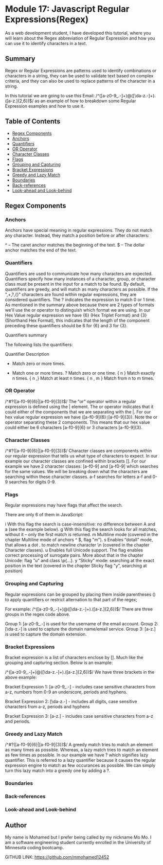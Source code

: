 # Module 17: Javascript Regular Expressions(Regex)

As a web development student, I have developed this tutorial, where you will learn about the Regex abbreviation of Regular Expression and how you can use it to identify characters in a text.

## Summary

Regex or Regular Expressions are patterns used to identify combinations or characters in a string, they can be used to validate text based on complex criteria, and they can also be used to replace patterns of the character in a string.

In this tutorial we are going to use this Email:
         /^([a-z0-9_.-]+)@([\da-z.-]+).([a-z.]{2,6})$/ 
as an example of how to breakdown some Regular Expression examples and how to use it.

## Table of Contents

- [Regex Components](#regex-components)
- [Anchors](#anchors)
- [Quantifiers](#quantifiers)
- [OR Operator](#or-operator)
- [Character Classes](#character-classes)
- [Flags](#flags)
- [Grouping and Capturing](#grouping-and-capturing)
- [Bracket Expressions](#bracket-expressions)
- [Greedy and Lazy Match](#greedy-and-lazy-match)
- [Boundaries](#boundaries)
- [Back-references](#back-references)
- [Look-ahead and Look-behind](#look-ahead-and-look-behind)

## Regex Components

### Anchors

Anchors have special meaning in regular expressions. They do not match any character. Instead, they match a position before or after characters:

 ^ – The caret anchor matches the beginning of the text.
 $ – The dollar anchor matches the end of the text.

### Quantifiers

Quantifiers are used to communicate how many characters are expected. Quantifiers specify how many instances of a character, group, or character class must be present in the input for a match to be found. By default, quantifiers are greedy, and will match as many characters as possible. If the ",+,?,{}" characters are found within regular expressions, they are considered quantifiers. The ? indicates the expression to match 0 or 1 time. As mentioned in the summary above because there are 2 types of formats we'll use the or operator to distinguish which format we are using. In our Hex Value regular expression we have {6} (Hex Triplet Format) and {3} (Shorthand Hex Format), this indicates that the length of the component preceding these quantifiers should be 6 for {6} and 3 for {3}.

Quantifiers summary

The following lists the quantifiers:

Quantifier	Description
*	Match zero or more times.
+	Match one or more times.
?	Match zero or one time.
{ n }	Match exactly n times.
{ n ,}	Match at least n times.
{ n , m }	Match from n to m times.

### OR Operator

/^#?([a-f0-9]{6}|[a-f0-9]{3})$/
The "or" operator within a regular expression is defined using the | element. The or operator indicates that it could either of the components that we are separating with the |. For our hex value regular expression we have ([a-f0-9]{6}``|``[a-f0-9]{3}). Note the or operator separating these 2 components. This means that our hex value could either be 6 characters [a-f0-9]{6} or 3 characters [a-f0-9]{3}.

### Character Classes

/^#?([a-f0-9]{6}|[a-f0-9]{3})$/
Character classes are components within our regular expression that tells us what type of characters to expect. In our example our character classes are confined within brackets []. For our example we have 2 character classes: [a-f0-9] and [a-f0-9] which searches for the same values. We will be breaking down what the characters are searching within these character classes. a-f searches for letters a-f and 0-9 searches for digits 0-9.

### Flags

Regular expressions may have flags that affect the search.

There are only 6 of them in JavaScript:

i
With this flag the search is case-insensitive: no difference between A and a (see the example below).
g
With this flag the search looks for all matches, without it – only the first match is returned.
m
Multiline mode (covered in the chapter Multiline mode of anchors ^ $, flag "m").
s
Enables “dotall” mode, that allows a dot . to match newline character \n (covered in the chapter Character classes).
u
Enables full Unicode support. The flag enables correct processing of surrogate pairs. More about that in the chapter Unicode: flag "u" and class \p{...}.
y
“Sticky” mode: searching at the exact position in the text (covered in the chapter Sticky flag "y", searching at position)

### Grouping and Capturing

Regular expressions can be grouped by placing them inside parentheses () to apply quantifiers or restrict alternation to that part of the regex;

For example:
/^([a-z0-9_\.-]+)@([\da-z\.-]+).([a-z\.]{2,6})$/ 
There are three groups in the regex code above.

 Group 1: [a-z0-9_\.-] is used for the username of the email account.
 Group 2: [\da-z\.-] is used to capture the domain name/email service. 
 Group 3: [a-z\.] is used to capture the domain extension.

### Bracket Expressions

 Bracket expression is a list of characters enclose by []. Much like the grouping and capturing section. Below is an example:

/^([a-z0-9_\.-]+)@([\da-z\.-]+).([a-z\.]{2,6})$/
We have three brackets in the above example:

Bracket Expression 1: [a-z0-9_\.-] - includes case sensitive characters from a-z, numbers from 0-9 an underscore, periods and hyphens.

Bracket Expression 2: [\da-z\.-] - includes all digits, case sensitive characters from a-z, periods and hyphens

Bracket Expression 3: [a-z\.] - includes case sensitive characters from a-z and periods.

### Greedy and Lazy Match

/^#?([a-f0-9]{6}|[a-f0-9]{3})$/
A greedy match tries to match an element as many times as possible. Whereas, a lazy match tries to match an element as few times as possible. In our example we have ? which signifies lazy quantifier. This is referred to a lazy quantifier because it causes the regular expression engine to match as few occurances as possible. We can simply turn this lazy match into a greedy one by adding a ?.

### Boundaries

### Back-references

### Look-ahead and Look-behind

## Author

My name is Mohamed but I prefer being called by my nickname Mo Mo. I am a software engineering student currently enrolled in the University of Minnesota coding bootcamp. 

GITHUB LINK: https://github.com/mmohamed12452
